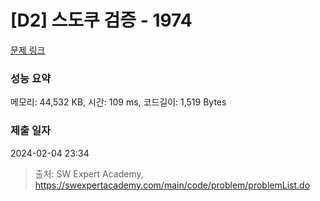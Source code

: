 # [D2] 스도쿠 검증 - 1974 

[문제 링크](https://swexpertacademy.com/main/code/problem/problemDetail.do?contestProbId=AV5Psz16AYEDFAUq) 

### 성능 요약

메모리: 44,532 KB, 시간: 109 ms, 코드길이: 1,519 Bytes

### 제출 일자

2024-02-04 23:34



> 출처: SW Expert Academy, https://swexpertacademy.com/main/code/problem/problemList.do
